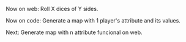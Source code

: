 Now on web: Roll X dices of Y sides.

Now on code: Generate a map with 1 player's attribute and its values.

Next: Generate map with n attribute funcional on web.
